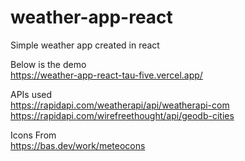 # weather-app-react

Simple weather app created in react

Below is the demo<br>
https://weather-app-react-tau-five.vercel.app/

APIs used <br>
https://rapidapi.com/weatherapi/api/weatherapi-com <br>
https://rapidapi.com/wirefreethought/api/geodb-cities <br>

Icons From <br>
https://bas.dev/work/meteocons
